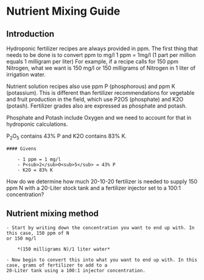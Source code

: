 # Nutrient Mixing Guide

## Introduction

Hydroponic fertilizer recipes are always provided in ppm. The first thing that needs to be done is to convert ppm to mg/l
    1 ppm = 1mg/l (1 part per million equals 1 milligram per liter)
    For example, if a recipe calls for 150 ppm Nitrogen, what we want is 150 mg/l or 150 milligrams of Nitrogen in 1 liter of irrigation water.

Nutrient solution recipes also use ppm P (phosphorous) and ppm K (potassium). This is different than fertilizer recommendations for vegetable and fruit production in the field, which use P2O5 (phosphate) and K2O (potash). Fertilizer grades also are expressed as phosphate and potash.

Phosphate and Potash include Oxygen and we need to account for that in hydroponic calculations.

P<sub>2</sub>O<sub>5</sub> contains 43% P and K2O contains 83% K.

    #### Givens

        - 1 ppm = 1 mg/l
        - P<sub>2</sub>O<sub>5</sub> = 43% P
        - K2O = 83% K

How do we determine how much 20-10-20 fertilizer is needed to supply 150 ppm N with a 20-Liter stock tank and a fertilizer injector set to a 100:1 concentration?

## Nutrient mixing method
    
    - Start by writing down the concentration you want to end up with. In this case, 150 ppm of N
    or 150 mg/l

        *(150 milligrams N)/1 liter water*

    - Now begin to convert this into what you want to end up with. In this case, grams of fertilizer to add to a
    20-Liter tank using a 100:1 injector concentration.

